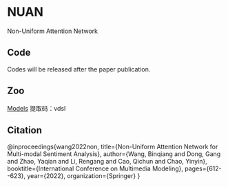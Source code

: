 # NUAN
Non-Uniform Attention Network
## Code
Codes will be released after the paper publication.


## Zoo


[Models](https://pan.baidu.com/s/1zHItWorULN9UFmuGBO3pIA)
提取码：vdsl

## Citation
@inproceedings{wang2022non,
  title={Non-Uniform Attention Network for Multi-modal Sentiment Analysis},
  author={Wang, Binqiang and Dong, Gang and Zhao, Yaqian and Li, Rengang and Cao, Qichun and Chao, Yinyin},
  booktitle={International Conference on Multimedia Modeling},
  pages={612--623},
  year={2022},
  organization={Springer}
}
